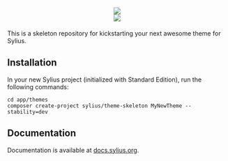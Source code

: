 <h1 align="center">
    <a href="http://sylius.org" target="_blank">
        <img src="https://demo.sylius.org/assets/shop/img/logo.png" />
    </a>
    <br />
    <a href="https://packagist.org/packages/sylius/theme-skeleton" title="Total Downloads" target="_blank">
        <img src="https://poser.pugx.org/sylius/theme-skeleton/downloads" />
    </a>
</h1>

This is a skeleton repository for kickstarting your next awesome theme for Sylius.

Installation
------------

In your new Sylius project (initialized with Standard Edition), run the following commands:

```
cd app/themes
composer create-project sylius/theme-skeleton MyNewTheme --stability=dev
```

Documentation
-------------

Documentation is available at [docs.sylius.org](http://docs.sylius.org).
